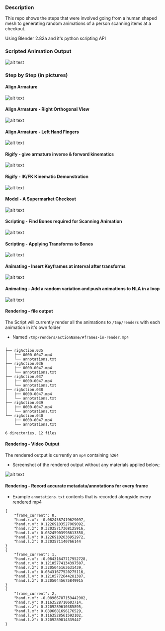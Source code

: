 ### Description

This repo shows the steps that were involved going from a human shaped mesh to generating random animations of a person scanning items at a checkout.

Using Blender 2.82a and it's python scripting API

### Scripted Animation Output
![alt test](/media/0.scanning_anim.gif)  

### Step by Step (in pictures)
#### Align Armature
![alt text](/media/1.armature_alignment.png.jpg)  
#### Align Armature - Right Orthogonal View
![alt text](/media/2.armature_alignment_right_ortho.png.jpg)  
#### Align Armature - Left Hand Fingers
![alt text](/media/3.armature_alignment_hand.left.png.jpg)  
#### Rigify - give armature inverse & forward kinematics
![alt text](/media/4.rigidy_rig_IK_FK.png.jpg)  
#### Rigify - IK/FK Kinematic Demonstration
![alt text](/media/5.rigify_rig_demonstrate_kinematics.png.jpg)  
#### Model - A Supermarket Checkout
![alt text](/media/6.mode_checkout_imported.png.jpg)  
#### Scripting - Find Bones required for Scanning Animation
![alt text](/media/7.scripting_finding_bones.png.jpg)  
#### Scripting - Applying Transforms to Bones
![alt text](/media/8.scripting_applying_transforms_to_rig.png.jpg)  
#### Animating - Insert Keyframes at interval after transforms
![alt text](/media/9.scripting_inserting_keyframes_into_animation_timeline.png.jpg)  
#### Animating - Add a random variation and push animations to NLA in a loop
![alt text](/media/10.scripting_random_variation_pushing_animations_to_NLA_timeline.png.jpg)  
#### Rendering - file output
The Script will currently render all the animations to `/tmp/renders` with each animation in it's own folder
 - Named `/tmp/renders/actionName/#frames-in-render.mp4`
```
.
├── rigAction.035
│   ├── 0000-0047.mp4
│   └── annotations.txt
├── rigAction.036
│   ├── 0000-0047.mp4
│   └── annotations.txt
├── rigAction.037
│   ├── 0000-0047.mp4
│   └── annotations.txt
├── rigAction.038
│   ├── 0000-0047.mp4
│   └── annotations.txt
├── rigAction.039
│   ├── 0000-0047.mp4
│   └── annotations.txt
└── rigAction.040
    ├── 0000-0047.mp4
    └── annotations.txt

6 directories, 12 files

```
#### Rendering - Video Output
The rendered output is currently an `mp4` containing `h264`  

 - Screenshot of the rendered output without any materials applied below;  

![alt text](/media/11.rendered_output_screenshot.jpg)

#### Rendering - Record accurate metadata/annotations for every frame

 - Example `annotations.txt` contents that is recorded alongside every rendered mp4  
 
```
{
    "frame_current": 0,
    "hand.r.x": -0.0824587419629097,
    "hand.r.y": 0.12269103527069092,
    "hand.r.z": 0.32035717368125916,
    "hand.l.x": 0.08245903998613358,
    "hand.l.y": 0.12269102036952972,
    "hand.l.z": 0.3203571140766144
}
{
    "frame_current": 1,
    "hand.r.x": -0.08431647717952728,
    "hand.r.y": 0.12105774134397507,
    "hand.r.z": 0.3205045163631439,
    "hand.l.x": 0.08431677520275116,
    "hand.l.y": 0.12105772644281387,
    "hand.l.z": 0.32050445675849915
}
{
    "frame_current": 2,
    "hand.r.x": -0.08966787159442902,
    "hand.r.y": 0.1163528710603714,
    "hand.r.z": 0.3209289610385895,
    "hand.l.x": 0.0896681696176529,
    "hand.l.y": 0.1163528561592102,
    "hand.l.z": 0.3209289014339447
}
```